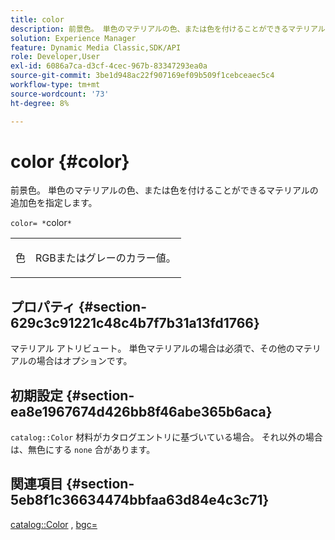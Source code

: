 ```yaml
---
title: color
description: 前景色。 単色のマテリアルの色、または色を付けることができるマテリアルの追加色を指定します。
solution: Experience Manager
feature: Dynamic Media Classic,SDK/API
role: Developer,User
exl-id: 6086a7ca-d3cf-4cec-967b-83347293ea0a
source-git-commit: 3be1d948ac22f907169ef09b509f1cebceaec5c4
workflow-type: tm+mt
source-wordcount: '73'
ht-degree: 8%

---
```


# color {#color}

前景色。 単色のマテリアルの色、または色を付けることができるマテリアルの追加色を指定します。

`color= *`color`*`

<table id="simpletable_C5AF9074CCA64EA5921772DF3F7E0F55"> 
 <tr class="strow"> 
  <td class="stentry"> <p><span class="varname"> 色 </span> </p> </td> 
  <td class="stentry"> <p>RGBまたはグレーのカラー値。 </p></td> 
 </tr> 
</table>

## プロパティ {#section-629c3c91221c48c4b7f7b31a13fd1766}

マテリアル アトリビュート。 単色マテリアルの場合は必須で、その他のマテリアルの場合はオプションです。

## 初期設定 {#section-ea8e1967674d426bb8f46abe365b6aca}

`catalog::Color` 材料がカタログエントリに基づいている場合。 それ以外の場合は、無色にする `none` 合があります。

## 関連項目 {#section-5eb8f1c36634474bbfaa63d84e4c3c71}

[catalog::Color](../../../../../ir-api/material-cat/image-rendering-api-ref/c-ir-material-catalog/c-ir-material-data-reference/r-ir-cat-color.md#reference-7639487fe0ac48beb9e8afa4dc845552) , [bgc=](../../../../../ir-api/http-protocol/image-rendering-api-ref/c-ir-http-protocol-ref/c-ir-http-protocol-command-reference/r-ir-bgc.md#reference-3f5c78cea01c4a85aa582076d23aebb0)
